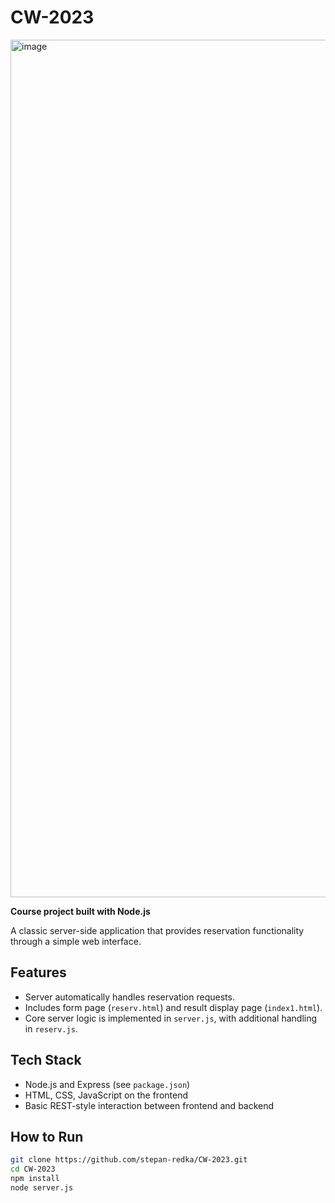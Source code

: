 # CW-2023
<img width="1356" height="1372" alt="image" src="https://github.com/user-attachments/assets/6dcdfde4-063e-4777-ac7c-f4b156b3bc8e" />

**Course project built with Node.js**

A classic server-side application that provides reservation functionality through a simple web interface.

## Features
- Server automatically handles reservation requests.
- Includes form page (`reserv.html`) and result display page (`index1.html`).
- Core server logic is implemented in `server.js`, with additional handling in `reserv.js`.

## Tech Stack
- Node.js and Express (see `package.json`)
- HTML, CSS, JavaScript on the frontend
- Basic REST-style interaction between frontend and backend

## How to Run
```bash
git clone https://github.com/stepan-redka/CW-2023.git
cd CW-2023
npm install
node server.js
